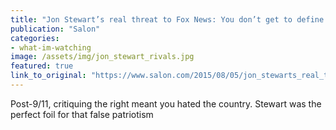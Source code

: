 ```yaml
---
title: "Jon Stewart’s real threat to Fox News: You don’t get to define patriotism!"
publication: "Salon"
categories: 
- what-im-watching
image: /assets/img/jon_stewart_rivals.jpg
featured: true
link_to_original: "https://www.salon.com/2015/08/05/jon_stewarts_real_threat_to_fox_news_you_dont_get_to_define_patriotism/"
---
```

Post-9/11, critiquing the right meant you hated the country. Stewart was the perfect foil for that false patriotism